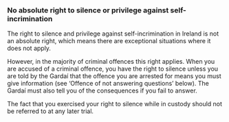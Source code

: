 ###  **No absolute right to silence or privilege against self-incrimination**

The right to silence and privilege against self-incrimination in Ireland is
not an absolute right, which means there are exceptional situations where it
does not apply.

However, in the majority of criminal offences this right applies. When you are
accused of a criminal offence, you have the right to silence unless you are
told by the Gardaí that the offence you are arrested for means you must give
information (see ‘Offence of not answering questions’ below). The Gardaí must
also tell you of the consequences if you fail to answer.

The fact that you exercised your right to silence while in custody should not
be referred to at any later trial.
